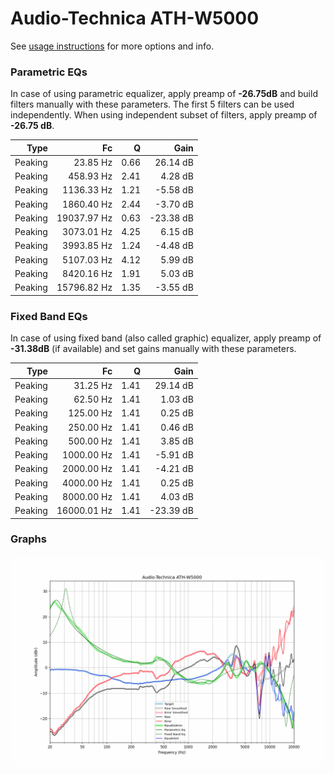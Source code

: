 # Audio-Technica ATH-W5000
See [usage instructions](https://github.com/jaakkopasanen/AutoEq#usage) for more options and info.

### Parametric EQs
In case of using parametric equalizer, apply preamp of **-26.75dB** and build filters manually
with these parameters. The first 5 filters can be used independently.
When using independent subset of filters, apply preamp of **-26.75 dB**.

| Type    | Fc          |    Q | Gain      |
|--------:|------------:|-----:|----------:|
| Peaking | 23.85 Hz    | 0.66 | 26.14 dB  |
| Peaking | 458.93 Hz   | 2.41 | 4.28 dB   |
| Peaking | 1136.33 Hz  | 1.21 | -5.58 dB  |
| Peaking | 1860.40 Hz  | 2.44 | -3.70 dB  |
| Peaking | 19037.97 Hz | 0.63 | -23.38 dB |
| Peaking | 3073.01 Hz  | 4.25 | 6.15 dB   |
| Peaking | 3993.85 Hz  | 1.24 | -4.48 dB  |
| Peaking | 5107.03 Hz  | 4.12 | 5.99 dB   |
| Peaking | 8420.16 Hz  | 1.91 | 5.03 dB   |
| Peaking | 15796.82 Hz | 1.35 | -3.55 dB  |

### Fixed Band EQs
In case of using fixed band (also called graphic) equalizer, apply preamp of **-31.38dB**
(if available) and set gains manually with these parameters.

| Type    | Fc          |    Q | Gain      |
|--------:|------------:|-----:|----------:|
| Peaking | 31.25 Hz    | 1.41 | 29.14 dB  |
| Peaking | 62.50 Hz    | 1.41 | 1.03 dB   |
| Peaking | 125.00 Hz   | 1.41 | 0.25 dB   |
| Peaking | 250.00 Hz   | 1.41 | 0.46 dB   |
| Peaking | 500.00 Hz   | 1.41 | 3.85 dB   |
| Peaking | 1000.00 Hz  | 1.41 | -5.91 dB  |
| Peaking | 2000.00 Hz  | 1.41 | -4.21 dB  |
| Peaking | 4000.00 Hz  | 1.41 | 0.25 dB   |
| Peaking | 8000.00 Hz  | 1.41 | 4.03 dB   |
| Peaking | 16000.01 Hz | 1.41 | -23.39 dB |

### Graphs
![](./Audio-Technica%20ATH-W5000.png)